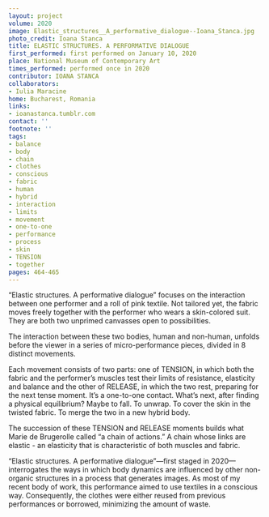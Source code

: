 ```yaml
---
layout: project
volume: 2020
image: Elastic_structures__A_performative_dialogue--Ioana_Stanca.jpg
photo_credit: Ioana Stanca
title: ELASTIC STRUCTURES. A PERFORMATIVE DIALOGUE
first_performed: first performed on January 10, 2020
place: National Museum of Contemporary Art
times_performed: performed once in 2020
contributor: IOANA STANCA
collaborators:
- Iulia Maracine
home: Bucharest, Romania
links:
- ioanastanca.tumblr.com
contact: ''
footnote: ''
tags:
- balance
- body
- chain
- clothes
- conscious
- fabric
- human
- hybrid
- interaction
- limits
- movement
- one-to-one
- performance
- process
- skin
- TENSION
- together
pages: 464-465
---
```

“Elastic structures. A performative dialogue” focuses on the interaction between one performer and a roll of pink textile. Not tailored yet, the fabric moves freely together with the performer who wears a skin-colored suit. They are both two unprimed canvasses open to possibilities.

The interaction between these two bodies, human and non-human, unfolds before the viewer in a series of micro-performance pieces, divided in 8 distinct movements.

Each movement consists of two parts: one of TENSION, in which both the fabric and the performer’s muscles test their limits of resistance, elasticity and balance and the other of RELEASE, in which the two rest, preparing for the next tense moment. It’s a one-to-one contact. What’s next, after finding a physical equilibrium? Maybe to fall. To unwrap. To cover the skin in the twisted fabric. To merge the two in a new hybrid body. 

The succession of these TENSION and RELEASE moments builds what Marie de Brugerolle called “a chain of actions.” A chain whose links are elastic - an elasticity that is characteristic of both muscles and fabric. 

“Elastic structures. A performative dialogue”—first staged in 2020—interrogates the ways in which body dynamics are influenced by other non-organic structures in a process that generates images. As most of my recent body of work, this performance aimed to use textiles in a conscious way. Consequently, the clothes were either reused from previous performances or borrowed, minimizing the amount of waste.